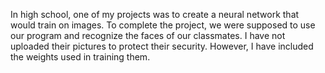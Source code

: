 In high school, one of my projects was to create a neural network that would train on images.
To complete the project, we were supposed to use our program and recognize the faces of our classmates. I have not uploaded their pictures
  to protect their security. However, I have included the weights used in training them.
